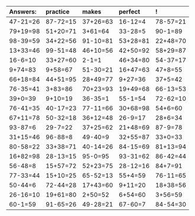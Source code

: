 | Answers: | practice | makes | perfect | ! |
| :--- | :--- | :--- | :--- | :--- |
| 47-21=26 | 87-72=15 | 37+26=63 | 16-12=4 | 78-57=21 | 
| 79+19=98 | 51+20=71 | 3+61=64 | 33-28=5 | 90-1=89 | 
| 98-39=59 | 34+22=56 | 91-10=81 | 53+28=81 | 22+48=70 | 
| 13+33=46 | 99-51=48 | 46+10=56 | 42+50=92 | 58+29=87 | 
| 16-6=10 | 33+27=60 | 2-1=1 | 46+34=80 | 54-37=17 | 
| 9+74=83 | 9+58=67 | 51-30=21 | 16+47=63 | 47+8=55 | 
| 66+18=84 | 44+51=95 | 28+49=77 | 9+27=36 | 37+5=42 | 
| 76-35=41 | 3+83=86 | 70+23=93 | 19+49=68 | 66-13=53 | 
| 39+0=39 | 9+10=19 | 36-35=1 | 55-1=54 | 72-62=10 | 
| 76-41=35 | 40-17=23 | 77-11=66 | 30+68=98 | 54+6=60 | 
| 67+11=78 | 50-32=18 | 36+12=48 | 26-9=17 | 28+6=34 | 
| 93-87=6 | 29-7=22 | 37+25=62 | 21+48=69 | 87-9=78 | 
| 31+15=46 | 96-88=8 | 49-40=9 | 32+55=87 | 33+0=33 | 
| 80-58=22 | 33+38=71 | 40-14=26 | 84-15=69 | 81+13=94 | 
| 16+82=98 | 28-13=15 | 95-0=95 | 93-31=62 | 86-42=44 | 
| 56-48=8 | 15+57=72 | 52+23=75 | 28-12=16 | 84+7=91 | 
| 77-33=44 | 15+10=25 | 65-52=13 | 55+4=59 | 76-11=65 | 
| 50-44=6 | 72-44=28 | 17+43=60 | 9+11=20 | 18+38=56 | 
| 26-16=10 | 19+61=80 | 2+50=52 | 6+54=60 | 3+56=59 | 
| 60-1=59 | 91-65=26 | 49-28=21 | 67-60=7 | 84-54=30 | 
